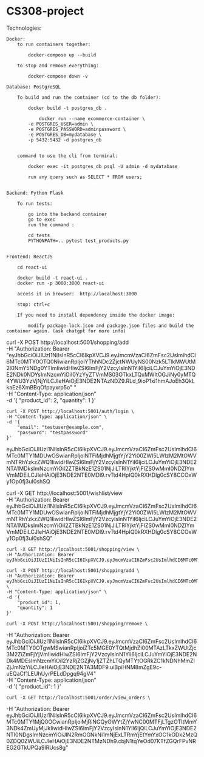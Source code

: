 # CS308-project


Technologies:

    Docker:
        to run containers together: 

            docker-compose up --build 
        
        to stop and remove everything:

            docker-compose down -v

    Database: PostgreSQL

        To build and run the container (cd to the db folder): 

            docker build -t postgres_db .

                docker run --name ecommerce-container \
            -e POSTGRES_USER=admin \
            -e POSTGRES_PASSWORD=adminpassword \
            -e POSTGRES_DB=mydatabase \
            -p 5432:5432 -d postgres_db

            
        command to use the cli from terminal:
        
            docker exec -it postgres_db psql -U admin -d mydatabase

            run any query such as SELECT * FROM users;


    Backend: Python Flask

        To run tests: 

            go into the backend container 
            go to exec 
            run the command : 

            cd tests 
            PYTHONPATH=.. pytest test_products.py

    
    Frontend: ReactJS

        cd react-ui

        docker build -t react-ui .
        docker run -p 3000:3000 react-ui

        access it in browser:  http://localhost:3000

        stop: ctrl+c

        If you need to install dependency inside the docker image: 

            modify package-lock.json and package.json files and build the container again. (ask chatgpt for more info)
        





curl -X POST http://localhost:5001/shopping/add \
    -H "Authorization: Bearer "eyJhbGciOiJIUzI1NiIsInR5cCI6IkpXVCJ9.eyJmcmVzaCI6ZmFsc2UsImlhdCI6MTc0MTY0OTQ0NiwianRpIjoiYThhNDc2ZjctNWUyNS00Nzk5LTlkMWUtM2I0NmY5NDg0YTlmIiwidHlwZSI6ImFjY2VzcyIsInN1YiI6IjciLCJuYmYiOjE3NDE2NDk0NDYsImNzcmYiOiI0YzYyZTVmMS03OTkxLTQxMWItOGJiNy0yMTQ4YWU3YzVjNjYiLCJleHAiOjE3NDE2NTAzNDZ9.RLd_9ioP1xi1hmAJoEh3QkLkaEz6XmBBqOfpayxrp5o" " \
    -H "Content-Type: application/json" \
    -d '{
        "product_id": 2,
        "quantity": 1
    }'


    curl -X POST http://localhost:5001/auth/login \
    -H "Content-Type: application/json" \
    -d '{
        "email": "testuser@example.com",
        "password": "testpassword"
    }'


eyJhbGciOiJIUzI1NiIsInR5cCI6IkpXVCJ9.eyJmcmVzaCI6ZmFsc2UsImlhdCI6MTc0MTY1MDUwOSwianRpIjoiNTFiMjdhMjgtYjY2Yi00ZWI5LWIzM2MtOWVmNTRhYzkzZWQ1IiwidHlwZSI6ImFjY2VzcyIsInN1YiI6IjciLCJuYmYiOjE3NDE2NTA1MDksImNzcmYiOiI2ZTBkNzE1ZS01NjJiLTRlYjktYjFlZS0wMmI0NDZlYmVmMDEiLCJleHAiOjE3NDE2NTE0MDl9.rvTtd4HpIQ0kRXHDlg0cSY8CCOxWy1Op0fj3uI0shSQ


curl -X GET http://localhost:5001/wishlist/view \
    -H "Authorization: Bearer eyJhbGciOiJIUzI1NiIsInR5cCI6IkpXVCJ9.eyJmcmVzaCI6ZmFsc2UsImlhdCI6MTc0MTY1MDUwOSwianRpIjoiNTFiMjdhMjgtYjY2Yi00ZWI5LWIzM2MtOWVmNTRhYzkzZWQ1IiwidHlwZSI6ImFjY2VzcyIsInN1YiI6IjciLCJuYmYiOjE3NDE2NTA1MDksImNzcmYiOiI2ZTBkNzE1ZS01NjJiLTRlYjktYjFlZS0wMmI0NDZlYmVmMDEiLCJleHAiOjE3NDE2NTE0MDl9.rvTtd4HpIQ0kRXHDlg0cSY8CCOxWy1Op0fj3uI0shSQ"


    curl -X GET http://localhost:5001/shopping/view \
    -H "Authorization: Bearer eyJhbGciOiJIUzI1NiIsInR5cCI6IkpXVCJ9.eyJmcmVzaCI6ZmFsc2UsImlhdCI6MTc0MTY1MTk3OCwianRpIjoiOGZmZDZjNjAtOGJiOC00OGQ1LWJkNWQtYjQzNWFhMjZhMTk5IiwidHlwZSI6ImFjY2VzcyIsInN1YiI6IjQiLCJuYmYiOjE3NDE2NTE5NzgsImNzcmYiOiIzZjRkMDljNS00YmE0LTQ4MGYtYjZmNy01ZGExOWI4ZThhYjIiLCJleHAiOjE3NDE2NTI4Nzh9.QwD2ZNNx8QOMnkVB4sfdZcCyi9buO0R8ShBKXa3Dko4"

    curl -X POST http://localhost:5001/shopping/add \
    -H "Authorization: Bearer eyJhbGciOiJIUzI1NiIsInR5cCI6IkpXVCJ9.eyJmcmVzaCI6ZmFsc2UsImlhdCI6MTc0MTY1MTk3OCwianRpIjoiOGZmZDZjNjAtOGJiOC00OGQ1LWJkNWQtYjQzNWFhMjZhMTk5IiwidHlwZSI6ImFjY2VzcyIsInN1YiI6IjQiLCJuYmYiOjE3NDE2NTE5NzgsImNzcmYiOiIzZjRkMDljNS00YmE0LTQ4MGYtYjZmNy01ZGExOWI4ZThhYjIiLCJleHAiOjE3NDE2NTI4Nzh9.QwD2ZNNx8QOMnkVB4sfdZcCyi9buO0R8ShBKXa3Dko4" \
    -H "Content-Type: application/json" \
    -d '{
        "product_id": 1,
        "quantity": 1
    }'

    curl -X POST http://localhost:5001/shopping/remove \
   -H "Authorization: Bearer eyJhbGciOiJIUzI1NiIsInR5cCI6IkpXVCJ9.eyJmcmVzaCI6ZmFsc2UsImlhdCI6MTc0MTY0OTgwMSwianRpIjoiZTc5MGE0YTQtMjdhZi00MTAzLTkxZWUtZjc3M2ZiZmFjYjVmIiwidHlwZSI6ImFjY2VzcyIsInN1YiI6IjciLCJuYmYiOjE3NDE2NDk4MDEsImNzcmYiOiI2YzRjZGZjNy1jZTZhLTQyMTYtOGRkZC1kNDNhMmZlZjJmNzYiLCJleHAiOjE3NDE2NTA3MDF9.uiBpiHNM8mZgE9c-uEQaCf1LEUhUyrPELdDpgq94gV4" \
    -H "Content-Type: application/json" \
    -d '{
        "product_id": 1
    }'


    curl -X GET http://localhost:5001/order/view_orders \
   -H "Authorization: Bearer eyJhbGciOiJIUzI1NiIsInR5cCI6IkpXVCJ9.eyJmcmVzaCI6ZmFsc2UsImlhdCI6MTc0MTY1MjQ0OCwianRpIjoiMjRiNGQyOWYtZjYwNC00MTFjLTgzOTItMmY3NDk4ZmUyMjJkIiwidHlwZSI6ImFjY2VzcyIsInN1YiI6IjQiLCJuYmYiOjE3NDE2NTI0NDgsImNzcmYiOiJlN2RmOGNkNi1mNjExLTRmYjEtYmYxOC1kODk2MzQ0ZDQ0ZWUiLCJleHAiOjE3NDE2NTMzNDh9.cbjN1tqYeOd07KTfZGQrFPvNREG2GTkUPQa9lRUcs8g"